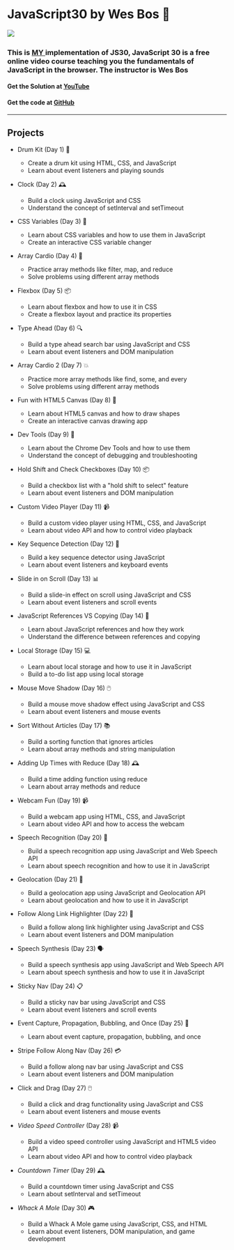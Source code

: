 # JavaScript30 by Wes Bos 🤖
﻿![](https://javascript30.com/images/JS3-social-share.png)



### This is [MY ](https://github.com/d3vshoaib)implementation of JS30, JavaScript 30 is a free online video course teaching you the fundamentals of JavaScript in the browser. The instructor is Wes Bos
#### Get the Solution at [YouTube](https://youtube.com/playlist?list=PLu8EoSxDXHP6CGK4YVJhL_VWetA865GOH&si=qRJ-eHu-2IJ-ndPv)
#### Get the code at [GitHub](https://github.com/wesbos/JavaScript30)
***
## Projects
- Drum Kit (Day 1) 🎸
    - Create a drum kit using HTML, CSS, and JavaScript
    - Learn about event listeners and playing sounds

- Clock (Day 2) 🕰️
    - Build a clock using JavaScript and CSS
    - Understand the concept of setInterval and setTimeout

- CSS Variables (Day 3) 🎨
    - Learn about CSS variables and how to use them in JavaScript
    - Create an interactive CSS variable changer

- Array Cardio (Day 4) 💪
    - Practice array methods like filter, map, and reduce
    - Solve problems using different array methods

- Flexbox (Day 5) 📦
    - Learn about flexbox and how to use it in CSS
    - Create a flexbox layout and practice its properties

- Type Ahead (Day 6) 🔍
    - Build a type ahead search bar using JavaScript and CSS
    - Learn about event listeners and DOM manipulation

- Array Cardio 2 (Day 7) 💥
    - Practice more array methods like find, some, and every
    - Solve problems using different array methods

- Fun with HTML5 Canvas (Day 8) 🎨
    - Learn about HTML5 canvas and how to draw shapes
    - Create an interactive canvas drawing app

- Dev Tools (Day 9) 🔧
    - Learn about the Chrome Dev Tools and how to use them
    - Understand the concept of debugging and troubleshooting

- Hold Shift and Check Checkboxes (Day 10) 📦
    - Build a checkbox list with a "hold shift to select" feature
    - Learn about event listeners and DOM manipulation

- Custom Video Player (Day 11) 📹
    - Build a custom video player using HTML, CSS, and JavaScript
    - Learn about video API and how to control video playback

- Key Sequence Detection (Day 12) 🔑
    - Build a key sequence detector using JavaScript
    - Learn about event listeners and keyboard events

- Slide in on Scroll (Day 13) 📊
    - Build a slide-in effect on scroll using JavaScript and CSS
    - Learn about event listeners and scroll events

- JavaScript References VS Copying (Day 14) 🤔
    - Learn about JavaScript references and how they work
    - Understand the difference between references and copying

- Local Storage (Day 15) 💻
    - Learn about local storage and how to use it in JavaScript
    - Build a to-do list app using local storage

- Mouse Move Shadow (Day 16) 🖱️
    - Build a mouse move shadow effect using JavaScript and CSS
    - Learn about event listeners and mouse events

- Sort Without Articles (Day 17) 📚
    - Build a sorting function that ignores articles
    - Learn about array methods and string manipulation

- Adding Up Times with Reduce (Day 18) 🕰️
    - Build a time adding function using reduce
    - Learn about array methods and reduce

- Webcam Fun (Day 19) 📹
    - Build a webcam app using HTML, CSS, and JavaScript
    - Learn about video API and how to access the webcam

- Speech Recognition (Day 20) 💬
    - Build a speech recognition app using JavaScript and Web Speech API
    - Learn about speech recognition and how to use it in JavaScript

- Geolocation (Day 21) 📍
    - Build a geolocation app using JavaScript and Geolocation API
    - Learn about geolocation and how to use it in JavaScript

- Follow Along Link Highlighter (Day 22) 🔗
    - Build a follow along link highlighter using JavaScript and CSS
    - Learn about event listeners and DOM manipulation

- Speech Synthesis (Day 23) 🗣️
    - Build a speech synthesis app using JavaScript and Web Speech API
    - Learn about speech synthesis and how to use it in JavaScript

- Sticky Nav (Day 24) 📋
    - Build a sticky nav bar using JavaScript and CSS
    - Learn about event listeners and scroll events

- Event Capture, Propagation, Bubbling, and Once (Day 25) 🎯
    - Learn about event capture, propagation, bubbling, and once

- Stripe Follow Along Nav (Day 26) 💳
    - Build a follow along nav bar using JavaScript and CSS
    - Learn about event listeners and DOM manipulation

- Click and Drag (Day 27) 🖱️
    - Build a click and drag functionality using JavaScript and CSS
    - Learn about event listeners and mouse events

- _Video Speed Controller_ (Day 28) 📹
    - Build a video speed controller using JavaScript and HTML5 video API
    - Learn about video API and how to control video playback
- _Countdown Timer_ (Day 29) 🕰️
    - Build a countdown timer using JavaScript and CSS
    - Learn about setInterval and setTimeout

- _Whack A Mole_ (Day 30) 🎮
    - Build a Whack A Mole game using JavaScript, CSS, and HTML
    - Learn about event listeners, DOM manipulation, and game development
